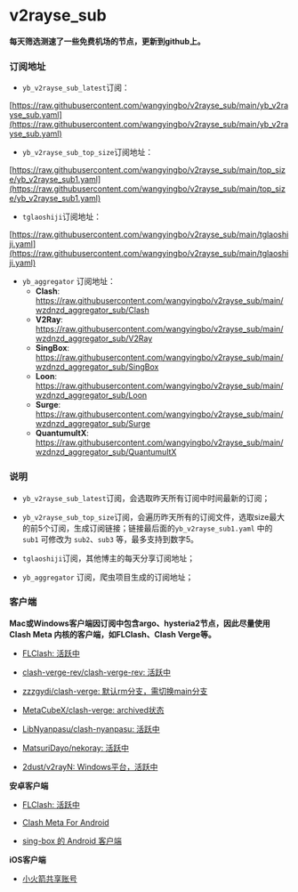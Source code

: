 # v2rayse_sub



**每天筛选测速了一些免费机场的节点，更新到github上。**


### 订阅地址

- `yb_v2rayse_sub_latest`订阅：

[https://raw.githubusercontent.com/wangyingbo/v2rayse_sub/main/yb_v2rayse_sub.yaml](https://raw.githubusercontent.com/wangyingbo/v2rayse_sub/main/yb_v2rayse_sub.yaml)

- `yb_v2rayse_sub_top_size`订阅地址：

[https://raw.githubusercontent.com/wangyingbo/v2rayse_sub/main/top_size/yb_v2rayse_sub1.yaml](https://raw.githubusercontent.com/wangyingbo/v2rayse_sub/main/top_size/yb_v2rayse_sub1.yaml)

- `tglaoshiji`订阅地址：

[https://raw.githubusercontent.com/wangyingbo/v2rayse_sub/main/tglaoshiji.yaml](https://raw.githubusercontent.com/wangyingbo/v2rayse_sub/main/tglaoshiji.yaml)

<!--
- [wzdnzd/aggregator](https://github.com/wzdnzd/aggregator?tab=readme-ov-file#%E4%BD%BF%E7%94%A8%E6%96%B9%E6%B3%95) 订阅地址：
	- **Clash**: [https://imperialb.in/r/guuxbjhm](https://imperialb.in/r/guuxbjhm)
	- **V2Ray**: [https://imperialb.in/r/xcsrzcfa](https://imperialb.in/r/xcsrzcfa)
	- **SingBox**: [https://imperialb.in/r/zedmtggy](https://imperialb.in/r/zedmtggy)
	- **Loon**: [https://imperialb.in/r/edbaufm0](https://imperialb.in/r/edbaufm0)
	- **Surge**: [https://imperialb.in/r/gbefuchp](https://imperialb.in/r/gbefuchp)
	- **QuantumultX**: [https://imperialb.in/r/qvorfkrq](https://imperialb.in/r/qvorfkrq)
-->

- `yb_aggregator` 订阅地址：
	- **Clash**: https://raw.githubusercontent.com/wangyingbo/v2rayse_sub/main/wzdnzd_aggregator_sub/Clash
	- **V2Ray**: https://raw.githubusercontent.com/wangyingbo/v2rayse_sub/main/wzdnzd_aggregator_sub/V2Ray
	- **SingBox**: https://raw.githubusercontent.com/wangyingbo/v2rayse_sub/main/wzdnzd_aggregator_sub/SingBox
	- **Loon**: https://raw.githubusercontent.com/wangyingbo/v2rayse_sub/main/wzdnzd_aggregator_sub/Loon
	- **Surge**: https://raw.githubusercontent.com/wangyingbo/v2rayse_sub/main/wzdnzd_aggregator_sub/Surge
	- **QuantumultX**: https://raw.githubusercontent.com/wangyingbo/v2rayse_sub/main/wzdnzd_aggregator_sub/QuantumultX

### 说明

- `yb_v2rayse_sub_latest`订阅，会选取昨天所有订阅中时间最新的订阅；

- `yb_v2rayse_sub_top_size`订阅，会遍历昨天所有的订阅文件，选取size最大的前5个订阅，生成订阅链接；链接最后面的`yb_v2rayse_sub1.yaml` 中的 `sub1` 可修改为 `sub2`、`sub3` 等，最多支持到数字5。

- `tglaoshiji`订阅，其他博主的每天分享订阅地址；

- `yb_aggregator` 订阅，爬虫项目生成的订阅地址；

### 客户端

**Mac或Windows客户端因订阅中包含argo、hysteria2节点，因此尽量使用Clash Meta 内核的客户端，如FLClash、Clash Verge等。**

- [FLClash: 活跃中](https://github.com/chen08209/FlClash/blob/main/README_zh_CN.md)

- [clash-verge-rev/clash-verge-rev: 活跃中](https://github.com/clash-verge-rev/clash-verge-rev)

- [zzzgydi/clash-verge: 默认rm分支，需切换main分支](https://github.com/zzzgydi/clash-verge)

- [MetaCubeX/clash-verge: archived状态](https://github.com/MetaCubeX/clash-verge)

- [LibNyanpasu/clash-nyanpasu: 活跃中](https://github.com/LibNyanpasu/clash-nyanpasu)

- [MatsuriDayo/nekoray: 活跃中](https://github.com/MatsuriDayo/nekoray)

- [2dust/v2rayN: Windows平台，活跃中](https://github.com/2dust/v2rayN)

**安卓客户端**

- [FLClash: 活跃中](https://github.com/chen08209/FlClash/blob/main/README_zh_CN.md)

- [Clash Meta For Android](https://github.com/MetaCubeX/ClashMetaForAndroid)

- [sing-box 的 Android 客户端](https://github.com/MatsuriDayo/NekoBoxForAndroid)

**iOS客户端**

<!--
- [小火箭共享账号](https://id.halsh.ltd/)
-->

- [小火箭共享账号]()


